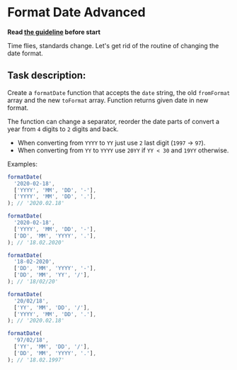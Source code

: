 # Format Date Advanced

**Read [the guideline](https://github.com/Misha20850/js_task-guideline/blob/master/README.md) before start**

Time flies, standards change. Let's get rid of the routine of changing the date format.

## Task description:

Create a `formatDate` function that accepts the `date` string,
the old `fromFormat` array and the new `toFormat` array. Function returns given date in new format.

The function can change a separator, reorder the date parts of convert a year from `4` digits to `2` digits and back.

- When converting from `YYYY` to `YY` just use `2` last digit (`1997` -> `97`).
- When converting from `YY` to `YYYY` use `20YY` if `YY < 30` and `19YY` otherwise.

Examples:

```js
formatDate(
  '2020-02-18',
  ['YYYY', 'MM', 'DD', '-'],
  ['YYYY', 'MM', 'DD', '.'],
); // '2020.02.18'

formatDate(
  '2020-02-18',
  ['YYYY', 'MM', 'DD', '-'],
  ['DD', 'MM', 'YYYY', '.'],
); // '18.02.2020'

formatDate(
  '18-02-2020',
  ['DD', 'MM', 'YYYY', '-'],
  ['DD', 'MM', 'YY', '/'],
); // '18/02/20'

formatDate(
  '20/02/18',
  ['YY', 'MM', 'DD', '/'],
  ['YYYY', 'MM', 'DD', '.'],
); // '2020.02.18'

formatDate(
  '97/02/18',
  ['YY', 'MM', 'DD', '/'],
  ['DD', 'MM', 'YYYY', '.'],
); // '18.02.1997'
```
